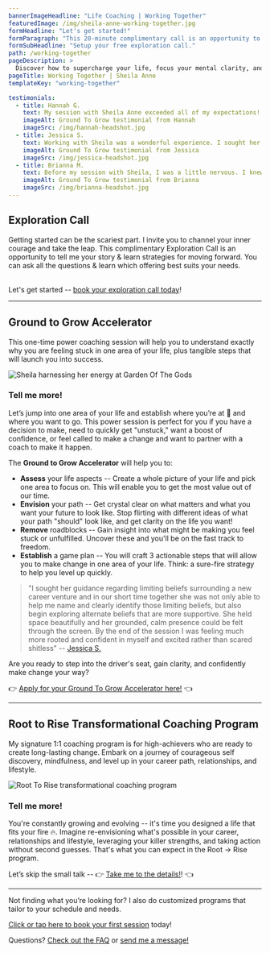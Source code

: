 ```yaml
---
bannerImageHeadline: "Life Coaching | Working Together"
featuredImage: /img/sheila-anne-working-together.jpg
formHeadline: "Let's get started!"
formParagraph: "This 20-minute complimentary call is an opportunity to ask questions and learn how Sheila Anne can help you transform your life:"
formSubHeadline: "Setup your free exploration call."
path: /working-together
pageDescription: >
  Discover how to supercharge your life, focus your mental clarity, and balance your ambitions with the ability to be present with Sheila Anne Life Coaching
pageTitle: Working Together | Sheila Anne
templateKey: "working-together"

testimonials:
  - title: Hannah G.
    text: My session with Sheila Anne exceeded all of my expectations! For a while I have been struggling with how to find my career path and I went into the session with Sheila Anne hoping to find some clarity in this aspect. What I learned is that to find this answer I have to dig into another area of my life in which I have been struggling – spirituality and connection to myself. In the 45 minutes I had with Sheila I managed to dig deep and discover how specific moments in past may be contributing to some limiting beliefs that I hold. I felt very comfortable in the session which enabled me to open up and discover my deeply held beliefs that are holding me back! Sheila asks prompting questions which enable you to find the answers within yourself in a supportive, safe and encouraging way. I highly recommend working with her if you have any blocks in your life or just want to feel more grounded!
    imageAlt: Ground To Grow testimonial from Hannah
    imageSrc: /img/hannah-headshot.jpg
  - title: Jessica S.
    text: Working with Sheila was a wonderful experience. I sought her guidance regarding limiting beliefs surrounding a new career venture and in our short time together she was not only able to help me name and clearly identify those limiting beliefs, but also begin exploring alternate beliefs that are more supportive. She held space beautifully and her grounded, calm presence could be felt through the screen. By the end of the session I was feeling much more rooted and confident in myself and excited rather than scared shitless
    imageAlt: Ground To Grow testimonial from Jessica
    imageSrc: /img/jessica-headshot.jpg
  - title: Brianna M.
    text: Before my session with Sheila, I was a little nervous. I knew I had things I wanted to work on, but I wasn't sure if I would be able to find the right way to articulate them. But right away, Sheila helped ground me and provided a safe space by taking the time to work on breathwork and centering before we got started. I really enjoyed the questions she asked, and I felt that I was organically able to find answers without it feeling forced. She is also an incredible listener and was able to repeat back things I said verbatim and worked with me to unpack deeper meaning on them. After our session, I felt energized and excited and that feeling continued for the rest of the day. Thank you so much, Sheila!
    imageAlt: Ground To Grow testimonial from Brianna
    imageSrc: /img/brianna-headshot.jpg
---
```


<h2 id="exploration-call">Exploration Call</h2>
Getting started can be the scariest part. I invite you to channel your inner courage and take the leap. This complimentary Exploration Call is an opportunity to tell me your story & learn strategies for moving forward. You can ask all the questions & learn which offering best suits your needs.

<br/>
<br/>

Let's get started -- [book your exploration call today](/book/exploration/)!

---

<h2 id="ground-to-grow">Ground to Grow Accelerator</h2>
This one-time power coaching session will help you to understand exactly why you are feeling stuck in one area of your life, plus tangible steps that will launch you into success.

![Sheila harnessing her energy at Garden Of The Gods](/img/sheila-anne-ground-to-grow.jpg)

### Tell me more!

Let’s jump into one area of your life and establish where you’re at 📍 and where you want to go. This power session is perfect for you if you have a decision to make, need to quickly get "unstuck," want a boost of confidence, or feel called to make a change and want to partner with a coach to make it happen.

The **Ground to Grow Accelerator** will help you to:

- **Assess** your life aspects -- Create a whole picture of your life and pick one area to focus on. This will enable you to get the most value out of our time.
- **Envision** your path -- Get crystal clear on what matters and what you want your future to look like. Stop flirting with different ideas of what your path "should" look like, and get clarity on the life you want!
- **Remove** roadblocks -- Gain insight into what might be making you feel stuck or unfulfilled. Uncover these and you'll be on the fast track to freedom.
- **Establish** a game plan -- You will craft 3 actionable steps that will allow you to make change in one area of your life. Think: a sure-fire strategy to help you level up quickly.

> "I sought her guidance regarding limiting beliefs surrounding a new career venture and in our short time together she was not only able to help me name and clearly identify those limiting beliefs, but also begin exploring alternate beliefs that are more supportive. She held space beautifully and her grounded, calm presence could be felt through the screen. By the end of the session I was feeling much more rooted and confident in myself and excited rather than scared shitless" -- [Jessica S.](#testimonials)

Are you ready to step into the driver's seat, gain clarity, and confidently make change your way?

👉 [Apply for your Ground To Grow Accelerator here!](/book/ground-to-grow/) 👈

---

<h2 id="root-to-rise">Root to Rise Transformational Coaching Program</h2>

My signature 1:1 coaching program is for high-achievers who are ready to create long-lasting change. Embark on a journey of courageous self discovery, mindfulness, and level up in your career path, relationships, and lifestyle.

![Root To Rise transformational coaching program](/img/sheila-anne-root-to-rise.jpg)

### Tell me more!

You're constantly growing and evolving -- it's time you designed a life that fits your fire 🔥. Imagine re-envisioning what's possible in your career, relationships and lifestyle, leveraging your killer strengths, and taking action without second guesses. That's what you can expect in the Root → Rise program.

Let’s skip the small talk -- 👉 [Take me to the details!](/root-to-rise/)! 👈

---

Not finding what you’re looking for? I also do customized programs that tailor to your schedule and needs.

[Click or tap here to book your first session](/book/) today!

Questions? [Check out the FAQ](#faq) or [send me a message!](/contact/)
